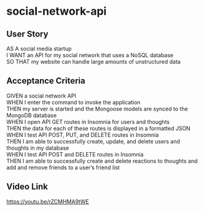 # social-network-api
## User Story
AS A social media startup <br />
I WANT an API for my social network that uses a NoSQL database <br />
SO THAT my website can handle large amounts of unstructured data 

## Acceptance Criteria
GIVEN a social network API <br />
WHEN I enter the command to invoke the application <br />
THEN my server is started and the Mongoose models are synced to the MongoDB database <br />
WHEN I open API GET routes in Insomnia for users and thoughts <br />
THEN the data for each of these routes is displayed in a formatted JSON <br />
WHEN I test API POST, PUT, and DELETE routes in Insomnia <br />
THEN I am able to successfully create, update, and delete users and thoughts in my database <br />
WHEN I test API POST and DELETE routes in Insomnia <br />
THEN I am able to successfully create and delete reactions to thoughts and add and remove friends to a user’s friend list

## Video Link
https://youtu.be/rZCMHMA9tWE
